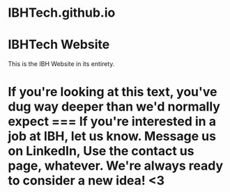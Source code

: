 IBHTech.github.io
=================

IBHTech Website
===============

This is the IBH Website in its entirety.

If you're looking at this text, you've dug way deeper than we'd normally expect
                                           ===
If you're interested in a job at IBH, let us know. Message us on LinkedIn, Use the contact us page, whatever.
We're always ready to consider a new idea!
<3
==